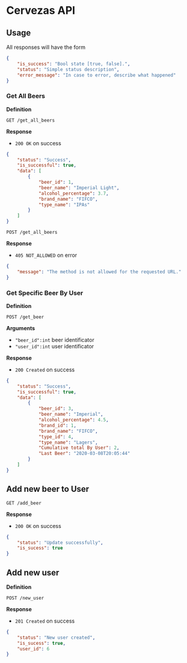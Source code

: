 # Cervezas API

## Usage

All responses will have the form

```json
{
    "is_success": "Bool state [true, false].",
    "status": "Simple status description",
    "error_message": "In case to error, describe what happened"
}
```

### Get All Beers

**Definition**

`GET /get_all_beers`

**Response**

- `200 OK` on success

```json
{
    "status": "Success",
    "is_successful": true,
    "data": [
        {
            "beer_id": 1,
            "beer_name": "Imperial Light",
            "alcohol_percentage": 3.7,
            "brand_name": "FIFCO",
            "type_name": "IPAs"
        }
    ]
}
```

`POST /get_all_beers`

**Response**

- `405 NOT_ALLOWED` on error

```json
{
    "message": "The method is not allowed for the requested URL."
}
```

### Get Specific Beer By User

**Definition**

`POST /get_beer`

**Arguments**

- `"beer_id":int` beer identificator
- `"user_id":int` user identificator

**Response**

- `200 Created` on success

```json
{
    "status": "Success",
    "is_successful": true,
    "data": [
        {
            "beer_id": 3,
            "beer_name": "Imperial",
            "alcohol_percentage": 4.5,
            "brand_id": 1,
            "brand_name": "FIFCO",
            "type_id": 4,
            "type_name": "Lagers",
            "Cumulative total By User": 2,
            "Last Beer": "2020-03-08T20:05:44"
        }
    ]
}
```

## Add new beer to User

`GET /add_beer`

**Response**

- `200 OK` on success

```json
{
    "status": "Update successfully",
    "is_sucess": true
}
```

## Add new user

**Definition**

`POST /new_user`

**Response**

- `201 Created` on success

```json
{
    "status": "New user created",
    "is_sucess": true,
    "user_id": 6
}
```